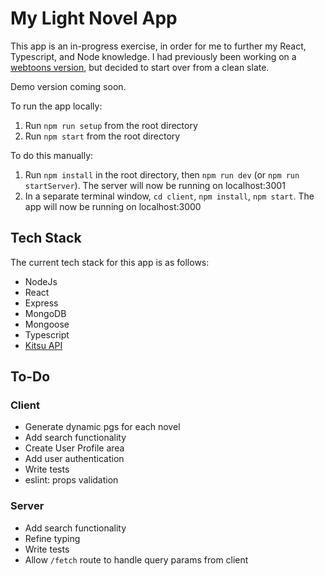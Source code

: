 # My Light Novel App

This app is an in-progress exercise, in order for me to further my React, Typescript, and Node knowledge. I had previously been working on a [webtoons version](https://github.com/lunacodes/my-webtoon-list-app), but decided to start over from a clean slate.

Demo version coming soon.

To run the app locally:

1. Run `npm run setup` from the root directory
2. Run `npm start` from the root directory

To do this manually:

1. Run `npm install` in the root directory, then `npm run dev` (or `npm run startServer`). The server will now be running on localhost:3001
2. In a separate terminal window, `cd client`, `npm install`, `npm start`. The app will now be running on localhost:3000

## Tech Stack

The current tech stack for this app is as follows:

- NodeJs
- React
- Express
- MongoDB
- Mongoose
- Typescript
- [Kitsu API](https://kitsu.docs.apiary.io/)

## To-Do

### Client

- Generate dynamic pgs for each novel
- Add search functionality
- Create User Profile area
- Add user authentication
- Write tests
- eslint: props validation

### Server

- Add search functionality
- Refine typing
- Write tests
- Allow `/fetch` route to handle query params from client
